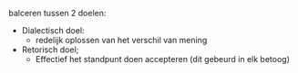 balceren tussen 2 doelen:
- Dialectisch doel:
	- redelijk oplossen van het verschil van mening
- Retorisch doel;
	- Effectief het standpunt doen accepteren
(dit gebeurd in elk betoog)